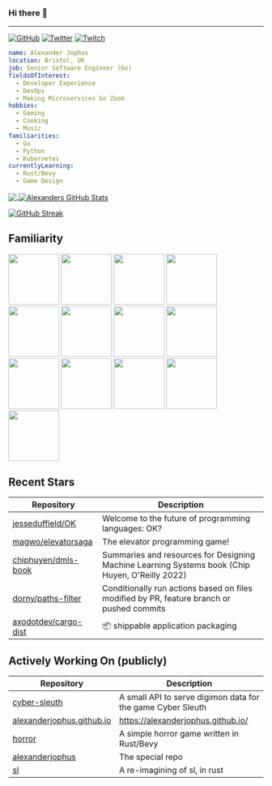 ### Hi there 👋

---

<a href="https://github.com/alexanderjophus"><img src="https://img.shields.io/github/followers/alexanderjophus.svg?label=GitHub&style=social" alt="GitHub"></a>
<a href="https://twitter.com/AlexanderJophus"><img src="https://img.shields.io/twitter/follow/AlexanderJophus?label=Twitter&style=social" alt="Twitter"></a>
<a href="https://twitch.tv/dejophus"><img src="https://img.shields.io/twitch/status/dejophus?style=social" alt="Twitch"></a>

```yaml
name: Alexander Jophus
location: Bristol, UK
job: Senior Software Engineer (Go)
fieldsOfInterest:
  - Developer Experience
  - DevOps
  - Making Microservices Go Zoom
hobbies:
  - Gaming
  - Cooking
  - Music
familiarities:
  - Go
  - Python
  - Kubernetes
currentlyLearning:
  - Rust/Bevy
  - Game Design

```

<a href="https://github.com/alexanderjophus/alexanderjophus">
  <img align="center" src="https://github-readme-stats-git-masterrstaa-rickstaa.vercel.app/api/top-langs?username=alexanderjophus&hide=java,html,tex&langs_count=3&theme=vision-friendly-dark" />
</a>
<a href="https://github.com/alexanderjophus/alexanderjophus">
  <img align="center" src="https://github-readme-stats-git-masterrstaa-rickstaa.vercel.app/api?username=alexanderjophus&show_icons=true&line_height=27&count_private=true&theme=vision-friendly-dark" alt="Alexanders GitHub Stats" />
</a>

[![GitHub Streak](http://github-readme-streak-stats.herokuapp.com?user=alexanderjophus&theme=dark&hide_border=true)](https://git.io/streak-stats)

## Familiarity
<div class="row">
  <img height="100" src="https://cdn.jsdelivr.net/gh/devicons/devicon/icons/go/go-original-wordmark.svg" />
  <img height="100" src="https://cdn.jsdelivr.net/gh/devicons/devicon/icons/rust/rust-plain.svg" />
  <img height="100" src="https://cdn.jsdelivr.net/gh/devicons/devicon/icons/python/python-original.svg" />
  <img height="100" src="https://cdn.jsdelivr.net/gh/devicons/devicon/icons/googlecloud/googlecloud-original.svg" />
  <img height="100" src="https://cdn.jsdelivr.net/gh/devicons/devicon/icons/amazonwebservices/amazonwebservices-original.svg" />
  <img height="100" src="https://cdn.jsdelivr.net/gh/devicons/devicon/icons/kubernetes/kubernetes-plain.svg" />
  <img height="100" src="https://cdn.jsdelivr.net/gh/devicons/devicon/icons/postgresql/postgresql-original.svg" />
  <img height="100" src="https://cdn.jsdelivr.net/gh/devicons/devicon/icons/github/github-original.svg" />
  <img height="100" src="https://cdn.jsdelivr.net/gh/devicons/devicon/icons/git/git-original.svg" />
  <img height="100" src="https://cdn.jsdelivr.net/gh/devicons/devicon/icons/hugo/hugo-original.svg" />
  <img height="100" src="https://cdn.jsdelivr.net/gh/devicons/devicon/icons/latex/latex-original.svg" />
  <img height="100" src="https://cdn.jsdelivr.net/gh/devicons/devicon/icons/terraform/terraform-original.svg" />
  <img height="100" src="https://cdn.jsdelivr.net/gh/devicons/devicon/icons/blender/blender-original.svg" />
</div>

## Recent Stars
| Repository | Description |
|---|---|
| [jesseduffield/OK](https://www.github.com/jesseduffield/OK) | Welcome to the future of programming languages: OK? |
| [magwo/elevatorsaga](https://www.github.com/magwo/elevatorsaga) | The elevator programming game! |
| [chiphuyen/dmls-book](https://www.github.com/chiphuyen/dmls-book) | Summaries and resources for Designing Machine Learning Systems book (Chip Huyen, O'Reilly 2022) |
| [dorny/paths-filter](https://www.github.com/dorny/paths-filter) | Conditionally run actions based on files modified by PR, feature branch or pushed commits |
| [axodotdev/cargo-dist](https://www.github.com/axodotdev/cargo-dist) | 📦 shippable application packaging |

## Actively Working On (publicly)
| Repository | Description |
|---|---|
| [cyber-sleuth](https://www.github.com/alexanderjophus/cyber-sleuth) | A small API to serve digimon data for the game Cyber Sleuth |
| [alexanderjophus.github.io](https://www.github.com/alexanderjophus/alexanderjophus.github.io) | https://alexanderjophus.github.io/ |
| [horror](https://www.github.com/alexanderjophus/horror) | A simple horror game written in Rust/Bevy |
| [alexanderjophus](https://www.github.com/alexanderjophus/alexanderjophus) | The special repo |
| [sl](https://www.github.com/alexanderjophus/sl) | A re-imagining of sl, in rust |